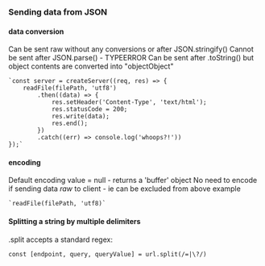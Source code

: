 

### Sending data from JSON
#### data conversion
Can be sent raw without any conversions or after JSON.stringify()
Cannot be sent after JSON.parse() - TYPEERROR
Can be sent after .toString() but object contents are converted into "objectObject"

    `const server = createServer((req, res) => {
        readFile(filePath, 'utf8')
            .then((data) => {
                res.setHeader('Content-Type', 'text/html');
                res.statusCode = 200;
                res.write(data);
                res.end();
            })
            .catch((err) => console.log('whoops?!'))
    });`

#### encoding
Default encoding value = null - returns a 'buffer' object
No need to encode if sending data _raw_ to client - ie can be excluded from above example

    `readFile(filePath, 'utf8)`


#### Splitting a string by multiple delimiters
.split accepts a standard regex:

    const [endpoint, query, queryValue] = url.split(/=|\?/) 
